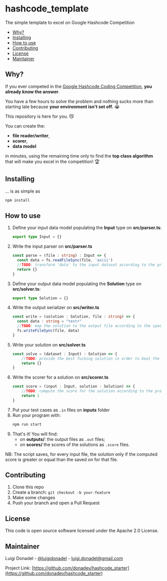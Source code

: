 # hashcode_template

The simple template to excel on Google Hashcode Competition

- [Why?](#why)
- [Installing](#installing)
- [How to use](#how-to-use)
- [Contributing](#contributing)
- [License](#license)
- [Maintainer](#maintainer)


## Why?

If you ever competed in the [Google Hashcode Coding Competition](https://codingcompetitions.withgoogle.com/hashcode/), **you already know the answer**. 

You have a few hours to solve the problem and nothing sucks more than starting late because **your environment isn't set off.** 😭

This repository is here for you. 😼

You can create the: 
- **file reader/writer**, 
- **scorer**,
- **data model** 

in minutes, using the remaining time only to find the __top class algorithm__ that will make you excel in the competition! 🏆

## Installing
... is as simple as
```sh
npm install
```



## How to use

1. Define your input data model populating the **Input** type on **src/parser.ts**:
    ```ts
    export type Input = {}
    ```
2. Write the input parser on **src/parser.ts**
    ```ts
    const parse = (file : string) : Input => {
      const data = fs.readFileSync(file, 'ascii')
      //TODO: transform 'data' to the input dataset according to the problem specs
      return {}
    }
    ```
3. Define your output data model populating the **Solution** type on **src/solver.ts**:
    ```ts
    export type Solution = {}
    ```
4. Write the output serializer on **src/writer.ts**
    ```ts
    const write = (solution : Solution, file : string) => {
      const data : string = "test+"
      //TODO: map the solution to the output file according to the specs of the problem
      fs.writeFileSync(file, data)
    }
    ```
5. Write your solution on **src/solver.ts**
    ```ts
    const solve = (dataset : Input) : Solution => {
        //TODO: provide the best fucking solution in order to beat the competition
        return {}
    }
    ```
6. Write the scorer for a solution on **src/scorer.ts**
    ```ts
    const score = (input : Input, solution : Solution) => {
        //TODO: compute the score for the solution according to the problem specs
        return 1
    }
    ```
7. Put your test cases as ```.in``` files on **inputs** folder
8. Run your program with:
    ```sh
    npm run start
    ```
9. That's it! You will find:
    - on **outputs/**: the output files as ```.out``` files;
    - on **scores/** the scores of the solutions as ```.score``` files. 

NB: The script saves, for every input file, the solution only if the computed score is greater or equal than the saved on for that file.

## Contributing

1. Clone this repo
2. Create a branch: `git checkout -b your-feature`
3. Make some changes
4. Push your branch and open a Pull Request


## License

This code is open source software licensed under the Apache 2.0 License.

## Maintainer

Luigi Donadel - [@luigidonadel](https://twitter.com/luigidonadel) - luigi.donadel@gmail.com

Project Link: [https://github.com/donadev/hashcode_starter](https://github.com/donadev/hashcode_starter)
